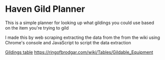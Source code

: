 # Haven Gild Planner

This is a simple planner for looking up what gildings you could use based on the item you're trying to gild

I made this by web scraping extracting the data from the from the wiki using Chrome's console  and JavaScript to script the data extraction 


[Gildings table](https://ringofbrodgar.com/wiki/Gilding)
https://ringofbrodgar.com/wiki/Tables/Gildable_Equipment
